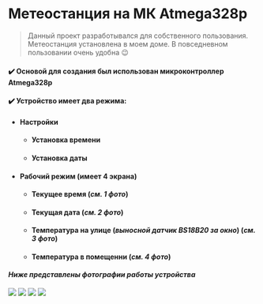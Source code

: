 # Метеостанция на МК Atmega328p

> Данный проект разработывался для собственного пользования.
> Метеостанция установлена в моем доме. В повседневном пользовании очень удобна 😉

#### ✔️ Основой для создания был использован микроконтроллер Atmega328p

#### ✔️ Устройство имеет два режима:
- #### Настройки
	- #### Установка времени
	- #### Установка даты
- #### Рабочий режим (имеет 4 экрана)
	- #### Текущее время (*см. 1 фото*)
	- #### Текущая дата (*см. 2 фото*)
	- #### Температура на улице (*выносной датчик BS18B20 за окно*) (*см. 3 фото*)
	- #### Температура в помещенни (*см. 4 фото*)

#### *Ниже представлены фотографии работы устройства*

![](https://user-images.githubusercontent.com/47686912/213996145-4cc6bc7d-4e1b-438e-a2c0-eb1f06c7e57a.jpg)
![](https://user-images.githubusercontent.com/47686912/213996149-6080aa19-cb13-497a-8259-1188ef67d57a.jpg)
![](https://user-images.githubusercontent.com/47686912/213996152-b178ad4d-beb3-484c-b026-04e9a8050e91.jpg)
![](https://user-images.githubusercontent.com/47686912/213996153-9cd9defa-5c9d-428c-80a8-3592a17f7965.jpg)
